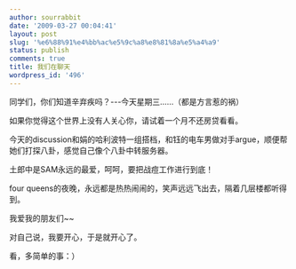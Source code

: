 ```yaml
---
author: sourrabbit
date: '2009-03-27 00:04:41'
layout: post
slug: '%e6%88%91%e4%bb%ac%e5%9c%a8%e8%81%8a%e5%a4%a9'
status: publish
comments: true
title: 我们在聊天
wordpress_id: '496'
---
```


同学们，你们知道辛弃疾吗？---今天星期三……（都是方言惹的祸）

如果你觉得这个世界上没有人关心你，请试着一个月不还房贷看看。

今天的discussion和娟的哈利波特一组搭档，和钰的电车男做对手argue，顺便帮她们打探八卦，感觉自己像个八卦中转服务器。

土郎中是SAM永远的最爱，呵呵，要把战痘工作进行到底！

four queens的夜晚，永远都是热热闹闹的，笑声远远飞出去，隔着几层楼都听得到。

我爱我的朋友们~~

对自己说，我要开心，于是就开心了。

看，多简单的事：）

